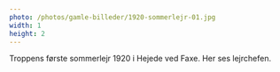 ```yaml
---
photo: /photos/gamle-billeder/1920-sommerlejr-01.jpg
width: 1
height: 2
---
```

Troppens første sommerlejr 1920 i Hejede ved Faxe.
Her ses lejrchefen.
